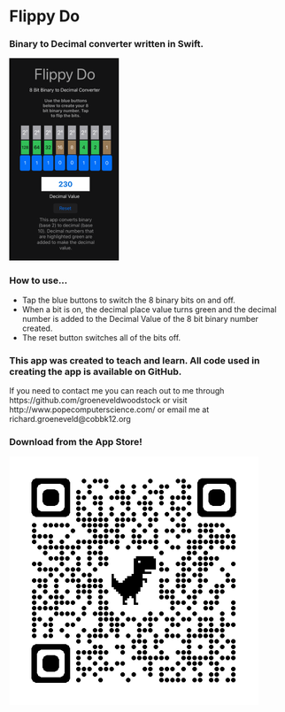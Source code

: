 # Flippy Do

<h3>
Binary to Decimal converter written in Swift. 
</h3>
<img src="https://github.com/groeneveldwoodstock/FlippyDo/blob/main/Screenshot%20.png" alt="Screen Shot">
<h3>
How to use... 
</h3>
<ul>
  <li>Tap the blue buttons to switch the 8 binary bits on and off.</li>
  <li>When a bit is on, the decimal place value turns green and the decimal number is added to the Decimal Value of the 8 bit binary number created.</li>
  <li>The reset button switches all of the bits off.</li>
</ul>

<h3>
This app was created to teach and learn. All code used in creating the app is available on GitHub.
</h3>
<p>If you need to contact me you can reach out to me through https://github.com/groeneveldwoodstock or visit http://www.popecomputerscience.com/ or email me at richard.groeneveld@cobbk12.org 
</p>
<h3>
Download from the App Store! 
</h3>
<img src="https://github.com/groeneveldwoodstock/FlippyDo/blob/main/AppStoreFlippyDo.png" alt="Screen Shot">


  </body>
